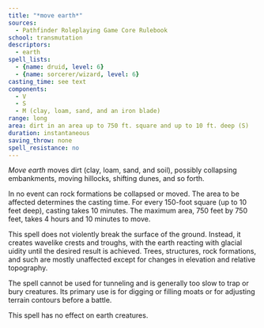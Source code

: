 ```yaml
---
title: "*move earth*"
sources:
  - Pathfinder Roleplaying Game Core Rulebook
school: transmutation
descriptors:
  - earth
spell_lists:
  - {name: druid, level: 6}
  - {name: sorcerer/wizard, level: 6}
casting_time: see text
components:
  - V
  - S
  - M (clay, loam, sand, and an iron blade)
range: long
area: dirt in an area up to 750 ft. square and up to 10 ft. deep (S)
duration: instantaneous
saving_throw: none
spell_resistance: no
---
```


*Move earth* moves dirt (clay, loam, sand, and soil), possibly collapsing embankments, moving hillocks, shifting dunes, and so forth.

In no event can rock formations be collapsed or moved. The area to be affected determines the casting time. For every 150-foot square (up to 10 feet deep), casting takes 10 minutes. The maximum area, 750 feet by 750 feet, takes 4 hours and 10 minutes
to move.

This spell does not violently break the surface of the ground. Instead, it creates wavelike crests and troughs, with the earth reacting with glacial  uidity until the desired result is achieved. Trees, structures, rock formations, and such are mostly unaffected except for changes in elevation and relative topography.

The spell cannot be used for tunneling and is generally too slow to trap or bury creatures. Its primary use is for digging or filling moats or for adjusting terrain contours before a battle.

This spell has no effect on earth creatures.

